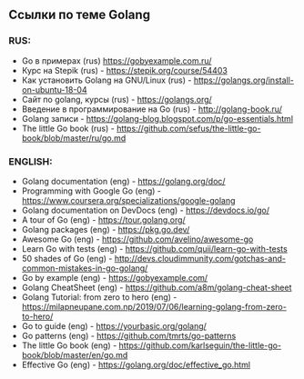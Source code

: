 ## Ссылки по теме Golang

### RUS:
- Go в примерах (rus) https://gobyexample.com.ru/
- Курс на Stepik (rus) - https://stepik.org/course/54403
- Как установить Golang на GNU/Linux (rus) - https://golangs.org/install-on-ubuntu-18-04
- Сайт по golang, курсы (rus) - https://golangs.org/
- Введение в программирование на Go (rus) - http://golang-book.ru/
- Golang записи - https://golang-blog.blogspot.com/p/go-essentials.html
- The little Go book (rus) - https://github.com/sefus/the-little-go-book/blob/master/ru/go.md

### ENGLISH:
- Golang documentation (eng) - https://golang.org/doc/
- Programming with Google Go (eng) - https://www.coursera.org/specializations/google-golang
- Golang documentation on DevDocs (eng) - https://devdocs.io/go/
- A tour of Go (eng) - https://tour.golang.org/
- Golang packages (eng) - https://pkg.go.dev/
- Awesome Go (eng) - https://github.com/avelino/awesome-go
- Learn Go with tests (eng) - https://github.com/quii/learn-go-with-tests
- 50 shades of Go (eng) - http://devs.cloudimmunity.com/gotchas-and-common-mistakes-in-go-golang/
- Go by example (eng) - https://gobyexample.com/
- Golang CheatSheet (eng) - https://github.com/a8m/golang-cheat-sheet
- Golang Tutorial: from zero to hero (eng) - https://milapneupane.com.np/2019/07/06/learning-golang-from-zero-to-hero/
- Go to guide (eng) - https://yourbasic.org/golang/
- Go patterns (eng) - https://github.com/tmrts/go-patterns
- The little Go book (eng) - https://github.com/karlseguin/the-little-go-book/blob/master/en/go.md
- Effective Go (eng) - https://golang.org/doc/effective_go.html
